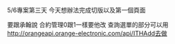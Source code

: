 5/6專案第三天 
今天想辦法完成切版以及第一個頁面

要跟承翰說 合約管理0跟1一樣要他改
查詢選單的部分可以用
http://orangeapi.orange-electronic.com/api/ITHAdd去做